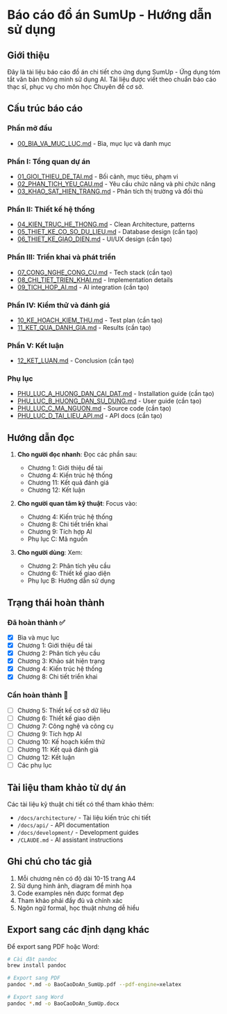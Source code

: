 # Báo cáo đồ án SumUp - Hướng dẫn sử dụng

## Giới thiệu
Đây là tài liệu báo cáo đồ án chi tiết cho ứng dụng SumUp - Ứng dụng tóm tắt văn bản thông minh sử dụng AI. Tài liệu được viết theo chuẩn báo cáo thạc sĩ, phục vụ cho môn học Chuyên đề cơ sở.

## Cấu trúc báo cáo

### Phần mở đầu
- [00_BIA_VA_MUC_LUC.md](00_BIA_VA_MUC_LUC.md) - Bìa, mục lục và danh mục

### Phần I: Tổng quan dự án
- [01_GIOI_THIEU_DE_TAI.md](01_GIOI_THIEU_DE_TAI.md) - Bối cảnh, mục tiêu, phạm vi
- [02_PHAN_TICH_YEU_CAU.md](02_PHAN_TICH_YEU_CAU.md) - Yêu cầu chức năng và phi chức năng
- [03_KHAO_SAT_HIEN_TRANG.md](03_KHAO_SAT_HIEN_TRANG.md) - Phân tích thị trường và đối thủ

### Phần II: Thiết kế hệ thống
- [04_KIEN_TRUC_HE_THONG.md](04_KIEN_TRUC_HE_THONG.md) - Clean Architecture, patterns
- [05_THIET_KE_CO_SO_DU_LIEU.md](05_THIET_KE_CO_SO_DU_LIEU.md) - Database design (cần tạo)
- [06_THIET_KE_GIAO_DIEN.md](06_THIET_KE_GIAO_DIEN.md) - UI/UX design (cần tạo)

### Phần III: Triển khai và phát triển
- [07_CONG_NGHE_CONG_CU.md](07_CONG_NGHE_CONG_CU.md) - Tech stack (cần tạo)
- [08_CHI_TIET_TRIEN_KHAI.md](08_CHI_TIET_TRIEN_KHAI.md) - Implementation details
- [09_TICH_HOP_AI.md](09_TICH_HOP_AI.md) - AI integration (cần tạo)

### Phần IV: Kiểm thử và đánh giá
- [10_KE_HOACH_KIEM_THU.md](10_KE_HOACH_KIEM_THU.md) - Test plan (cần tạo)
- [11_KET_QUA_DANH_GIA.md](11_KET_QUA_DANH_GIA.md) - Results (cần tạo)

### Phần V: Kết luận
- [12_KET_LUAN.md](12_KET_LUAN.md) - Conclusion (cần tạo)

### Phụ lục
- [PHU_LUC_A_HUONG_DAN_CAI_DAT.md](PHU_LUC_A_HUONG_DAN_CAI_DAT.md) - Installation guide (cần tạo)
- [PHU_LUC_B_HUONG_DAN_SU_DUNG.md](PHU_LUC_B_HUONG_DAN_SU_DUNG.md) - User guide (cần tạo)
- [PHU_LUC_C_MA_NGUON.md](PHU_LUC_C_MA_NGUON.md) - Source code (cần tạo)
- [PHU_LUC_D_TAI_LIEU_API.md](PHU_LUC_D_TAI_LIEU_API.md) - API docs (cần tạo)

## Hướng dẫn đọc

1. **Cho người đọc nhanh**: Đọc các phần sau:
   - Chương 1: Giới thiệu đề tài
   - Chương 4: Kiến trúc hệ thống
   - Chương 11: Kết quả đánh giá
   - Chương 12: Kết luận

2. **Cho người quan tâm kỹ thuật**: Focus vào:
   - Chương 4: Kiến trúc hệ thống
   - Chương 8: Chi tiết triển khai
   - Chương 9: Tích hợp AI
   - Phụ lục C: Mã nguồn

3. **Cho người dùng**: Xem:
   - Chương 2: Phân tích yêu cầu
   - Chương 6: Thiết kế giao diện
   - Phụ lục B: Hướng dẫn sử dụng

## Trạng thái hoàn thành

### Đã hoàn thành ✅
- [x] Bìa và mục lục
- [x] Chương 1: Giới thiệu đề tài
- [x] Chương 2: Phân tích yêu cầu
- [x] Chương 3: Khảo sát hiện trạng
- [x] Chương 4: Kiến trúc hệ thống
- [x] Chương 8: Chi tiết triển khai

### Cần hoàn thành 🚧
- [ ] Chương 5: Thiết kế cơ sở dữ liệu
- [ ] Chương 6: Thiết kế giao diện
- [ ] Chương 7: Công nghệ và công cụ
- [ ] Chương 9: Tích hợp AI
- [ ] Chương 10: Kế hoạch kiểm thử
- [ ] Chương 11: Kết quả đánh giá
- [ ] Chương 12: Kết luận
- [ ] Các phụ lục

## Tài liệu tham khảo từ dự án

Các tài liệu kỹ thuật chi tiết có thể tham khảo thêm:
- `/docs/architecture/` - Tài liệu kiến trúc chi tiết
- `/docs/api/` - API documentation
- `/docs/development/` - Development guides
- `/CLAUDE.md` - AI assistant instructions

## Ghi chú cho tác giả

1. Mỗi chương nên có độ dài 10-15 trang A4
2. Sử dụng hình ảnh, diagram để minh họa
3. Code examples nên được format đẹp
4. Tham khảo phải đầy đủ và chính xác
5. Ngôn ngữ formal, học thuật nhưng dễ hiểu

## Export sang các định dạng khác

Để export sang PDF hoặc Word:
```bash
# Cài đặt pandoc
brew install pandoc

# Export sang PDF
pandoc *.md -o BaoCaoDoAn_SumUp.pdf --pdf-engine=xelatex

# Export sang Word
pandoc *.md -o BaoCaoDoAn_SumUp.docx
```